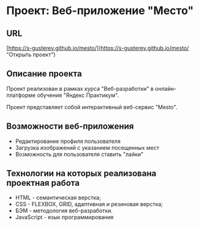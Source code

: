 # Проект: Веб-приложение "Место"

## URL

[https://s-gusterev.github.io/mesto/](https://s-gusterev.github.io/mesto/ "Открыть проект")

## Описание проекта

Проект реализован в рамках курса "Веб-разработки" в онлайн-платформе обучения "Яндекс Практикум".

Проект представляет собой интерактивный веб-сервис "Mesto".

## Возможности веб-приложения

- Редактирование профиля пользователя
- Загрузка изображений с указанием посещенных мест
- Возможность для пользователя ставить "лайки"

## Технологии на которых реализована проектная работа

- HTML - семантическая верстка;
- CSS - FLEXBOX, GRID, адаптивная и резиновая верстка;
- БЭМ - методология веб-разработки.
- JavaScript - язык программирования

